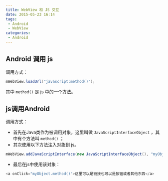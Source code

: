 ```yaml
---
title: WebView 和 JS 交互
date: 2015-05-23 16:14
tags:
 - Android
 - WebView
categories:
 - Android
---
```


## Android 调用 js

调用方式：

```java
mWebView.loadUrl("javascript:method()");
``` 

其中 `method()` 是 js 中的一个方法。

## js调用Android

调用方式：  

* 首先在Java类作为被调用对象，这里叫做 `JavaScriptInterfaceObject` ，其中有个方法叫 `method()` ；  
* 其次使用以下方法注入对象到 js。

```java
mWebView.addJavaScriptInterface(new JavaScriptInterfaceObject(), "myObject")
``` 

* 最后在js中使用该对象：  

```JavaScript
<a onClick="myObject.method()">这里可以是链接也可以是按钮或者其他东西</a>
```